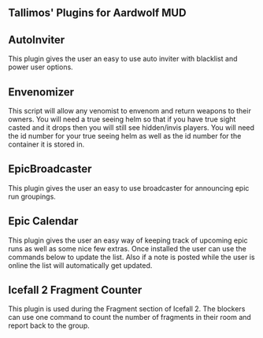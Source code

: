Tallimos' Plugins for Aardwolf MUD
----------------------------------

AutoInviter
-----------
This plugin gives the user an easy to use auto inviter with blacklist and power user options.

Envenomizer
-----------
This script will allow any venomist to envenom and return weapons to their owners. You will need a true seeing helm so that if you have true sight casted and it drops then you will still see hidden/invis players. You will need the id number for your true seeing helm as well as the id number for the container it is stored in.

EpicBroadcaster
---------------
This plugin gives the user an easy to use broadcaster for announcing epic run groupings.

Epic Calendar
-------------
This plugin gives the user an easy way of keeping track of upcoming epic runs as well as some nice few extras. Once installed the user can use the commands below to update the list. Also if a note is posted while the user is online the list will automatically get updated.

Icefall 2 Fragment Counter
--------------------------
This plugin is used during the Fragment section of Icefall 2. The blockers can use one command to count the number of fragments in their room and report back to the group.
